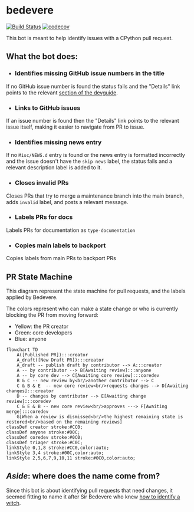 # bedevere

[![Build Status](https://github.com/python/bedevere/actions/workflows/ci.yml/badge.svg?event=push)](https://github.com/python/bedevere/actions)
[![codecov](https://codecov.io/gh/python/bedevere/branch/main/graph/badge.svg)](https://codecov.io/gh/python/bedevere)

This bot is meant to help identify issues with a CPython pull request.

## What the bot does:
- ### Identifies missing GitHub issue numbers in the title
If no GitHub issue number is found the status fails and the
"Details" link points to the relevant
[section of the devguide](https://devguide.python.org/getting-started/pull-request-lifecycle.html#submitting).
- ### Links to GitHub issues
If an issue number is found then the "Details" link points to the relevant issue
itself, making it easier to navigate from PR to issue.
- ### Identifies missing news entry
If no `Misc/NEWS.d` entry is found or the news entry is formatted incorrectly
and the issue doesn't have the `skip news` label, the status fails and a relevant
description label is added to it.
- ### Closes invalid PRs
Closes PRs that try to merge a maintenance branch into the main branch, adds
`invalid` label, and posts a relevant message.
- ### Labels PRs for docs
Labels PRs for documentation as `type-documentation`
- ### Copies main labels to backport
Copies labels from main PRs to backport PRs

## PR State Machine

This diagram represent the state machine for pull requests, and the labels
applied by Bedevere.

The colors represent who can make a state change or who is currently
blocking the PR from moving forward:
* Yellow: the PR creator
* Green: core developers
* Blue: anyone

<!--
  Changes to the labels in this flowchart should be reflected
  in the devguide: https://devguide.python.org/triage/labels/
-->

```mermaid
flowchart TD
    A([Published PR]):::creator
    A_draft([New Draft PR]):::creator
    A_draft -- publish draft by contributor --> A:::creator
    A -- by contributor --> B[Awaiting review]:::anyone
    A -- by core dev --> C[Awaiting core review]:::coredev
    B & C -- new review by<br/>another contributor --> C
    C & B & E  -- new core review<br/>requests changes --> D[Awaiting changes]:::creator
    D -- changes by contributor --> E[Awaiting change review]:::coredev
    C & E & B -- new core review<br/>approves ---> F[Awaiting merge]:::coredev
    G[When a review is dismissed<br/>the highest remaining state is restored<br/>based on the remaining reviews]
classDef creator stroke:#CC0;
classDef anyone stroke:#00C;
classDef coredev stroke:#0C0;
classDef triager stroke:#C0C;
linkStyle 0,1,8 stroke:#CC0,color:auto;
linkStyle 3,4 stroke:#00C,color:auto;
linkStyle 2,5,6,7,9,10,11 stroke:#0C0,color:auto;
```

## *Aside*: where does the name come from?
Since this bot is about identifying pull requests that need changes,
it seemed fitting to name it after Sir Bedevere who knew
[how to identify a witch](https://youtu.be/yp_l5ntikaU).
